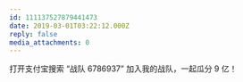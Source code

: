 ```yaml
---
id: 111137527879441473
date: 2019-03-01T03:22:12.000Z
reply: false
media_attachments: 0
---
```


打开支付宝搜索 “战队 6786937” 加入我的战队，一起瓜分 9 亿！

